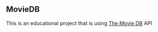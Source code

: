 ## MovieDB
This is an educational project that is using [The Movie DB](https://www.themoviedb.org) API